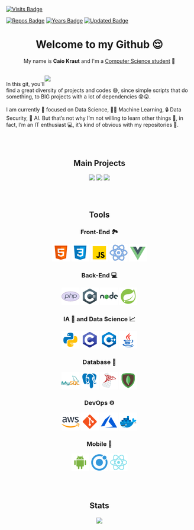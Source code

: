 [![Visits Badge](https://badges.pufler.dev/visits/Krauzy/Krauzy)](https://badges.pufler.dev)

[![Repos Badge](https://badges.pufler.dev/repos/Krauzy)](https://badges.pufler.dev)
[![Years Badge](https://badges.pufler.dev/years/Krauzy)](https://badges.pufler.dev)
[![Updated Badge](https://badges.pufler.dev/updated/Krauzy/Krauzy)](https://badges.pufler.dev)
<h1 align="center">Welcome to my Github 😌</h1>
<p align="center">My name is <b>Caio Kraut</b> and I'm a <u>Computer Science student</u> 👾</p>

<br>

<img src="https://github-readme-stats.vercel.app/api?username=Krauzy&show_icons=true" align="right" width="400">
<p>In this git, you'll find a great diversity of projects and codes 😅, since simple scripts that do something, to BIG projects with a lot of dependencies 😰😜.<br><br>I am currently 🧐 focused on Data Science, 👨‍💻 Machine Learning, 🔒 Data Security, 🤖 AI. But that’s not why I’m not willing to learn other things 🧑, in fact, I’m an IT enthusiast 💻, it’s kind of obvious with my repositories 🧩.</p>

<br>
<br>

<h2 align="center">Main Projects</h2>

<p align="center">
  <a href="https://github.com/Krauzy/CEmaP"><img src="https://github-readme-stats.vercel.app/api/pin/?username=Krauzy&repo=CemaP" width="300"></a>
  <a href="https://github.com/Krauzy/8-puzzle"><img src="https://github-readme-stats.vercel.app/api/pin/?username=Krauzy&repo=8-puzzle" width="300"></a>
  <a href="https://github.com/Krauzy/git-commit-bomb"><img src="https://github-readme-stats.vercel.app/api/pin/?username=Krauzy&repo=git-commit-bomb" width="300"></a>
</p>

<br>
<br>

<h2 align="center">Tools</h2>

<h3 align="center">Front-End 🏞️</h3>
<p align="center">
 <a href="https://developer.mozilla.org/en-US/docs/Web/HTML"><img src="https://github.com/Krauzy/Krauzy/blob/main/logos_programming/html.png"></a>
 <a href="https://developer.mozilla.org/en-US/docs/Web/CSS"><img src="https://github.com/Krauzy/Krauzy/blob/main/logos_programming/css.png"></a>
 <a href="https://developer.mozilla.org/en-US/docs/Web/JavaScript"><img src="https://github.com/Krauzy/Krauzy/blob/main/logos_programming/JS.png"></a>
 <a href="https://reactjs.org"><img src="https://github.com/Krauzy/Krauzy/blob/main/logos_programming/react.png"></a>
 <a href="https://vuejs.org"><img src="https://github.com/Krauzy/Krauzy/blob/main/logos_programming/vue.png"></a>
</p>

<h3 align="center">Back-End 💻</h3>
<p align="center">
 <a href="https://www.php.net/"><img src="https://github.com/Krauzy/Krauzy/blob/main/logos_programming/php.png"></a>
 <a href="https://docs.microsoft.com/en-us/dotnet/csharp/"><img src="https://github.com/Krauzy/Krauzy/blob/main/logos_programming/c%23.png"></a>
 <a href="https://nodejs.org/en/"><img src="https://github.com/Krauzy/Krauzy/blob/main/logos_programming/nodejs.png"></a>
 <a href="https://spring.io/projects/spring-boot"><img src="https://github.com/Krauzy/Krauzy/blob/main/logos_programming/spring.png"></a>
</p>

<h3 align="center">IA 🤖 and Data Science 📈</h3>
<p align="center">
 <a href="https://www.python.org/"><img src="https://github.com/Krauzy/Krauzy/blob/main/logos_programming/python.png"></a>
 <a href="https://docs.microsoft.com/en-us/cpp/c-language/?view=msvc-160"><img src="https://github.com/Krauzy/Krauzy/blob/main/logos_programming/c.png"></a>
 <a href="https://docs.microsoft.com/en-us/cpp/?view=msvc-160"><img src="https://github.com/Krauzy/Krauzy/blob/main/logos_programming/cpp.png"></a>
 <a href="https://www.java.com/en/"><img src="https://github.com/Krauzy/Krauzy/blob/main/logos_programming/java.png"></a>
</p>

<h3 align="center">Database 💾</h3>
<p align="center">
 <a href="https://www.mysql.com/"><img src="https://github.com/Krauzy/Krauzy/blob/main/logos_programming/mysql.png"></a>
 <a href="https://www.postgresql.org/"><img src="https://github.com/Krauzy/Krauzy/blob/main/logos_programming/postgresql.png"></a>
 <a href="https://www.microsoft.com/en-us/sql-server?rtc=1"><img src="https://github.com/Krauzy/Krauzy/blob/main/logos_programming/ms-sql-server.png"></a>
 <a href="https://www.mongodb.com/"><img src="https://github.com/Krauzy/Krauzy/blob/main/logos_programming/mongo.png"></a>
</p>

<h3 align="center">DevOps ⚙️</h3>
<p align="center">
 <a href="https://aws.amazon.com/?nc1=h_ls"><img src="https://github.com/Krauzy/Krauzy/blob/main/logos_programming/AWS.png"></a>
 <a href="https://git-scm.com/"><img src="https://github.com/Krauzy/Krauzy/blob/main/logos_programming/git.png"></a>
 <a href="https://azure.microsoft.com/en-us/"><img src="https://github.com/Krauzy/Krauzy/blob/main/logos_programming/azure.png"></a>
 <a href="https://www.docker.com/"><img src="https://github.com/Krauzy/Krauzy/blob/main/logos_programming/icons8-docker-48.png"></a>
</p>

<h3 align="center">Mobile 📱</h3>
<p align="center">
 <a href="https://www.android.com/intl/en/"><img src="https://github.com/Krauzy/Krauzy/blob/main/logos_programming/android.png"></a>
 <a href="https://ionicframework.com/"><img src="https://github.com/Krauzy/Krauzy/blob/main/logos_programming/ionic.png"></a>
 <a href="https://reactnative.dev/"><img src="https://github.com/Krauzy/Krauzy/blob/main/logos_programming/react-native.png"></a>
</p>

<br>
<br>

<h2 align="center">Stats</h2>
<p align="center">
  <img align="center" src="https://github-readme-stats.vercel.app/api?username=Krauzy&show_icons=true" width="500px">
</p>
